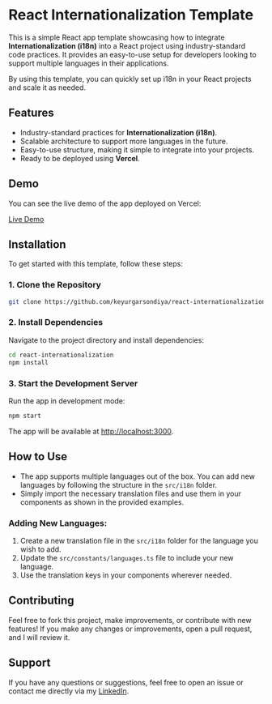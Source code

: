 # React Internationalization Template

This is a simple React app template showcasing how to integrate **Internationalization (i18n)** into a React project using industry-standard code practices. It provides an easy-to-use setup for developers looking to support multiple languages in their applications.

By using this template, you can quickly set up i18n in your React projects and scale it as needed.

## Features

- Industry-standard practices for **Internationalization (i18n)**.
- Scalable architecture to support more languages in the future.
- Easy-to-use structure, making it simple to integrate into your projects.
- Ready to be deployed using **Vercel**.

## Demo

You can see the live demo of the app deployed on Vercel:

[Live Demo](https://react-internationalization-eng.vercel.app/)

## Installation

To get started with this template, follow these steps:

### 1. Clone the Repository

```bash
git clone https://github.com/keyurgarsondiya/react-internationalization.git
```

### 2. Install Dependencies

Navigate to the project directory and install dependencies:

```bash
cd react-internationalization
npm install
```

### 3. Start the Development Server

Run the app in development mode:

```bash
npm start
```

The app will be available at [http://localhost:3000](http://localhost:3000).

## How to Use

- The app supports multiple languages out of the box. You can add new languages by following the structure in the `src/i18n` folder.
- Simply import the necessary translation files and use them in your components as shown in the provided examples.

### Adding New Languages:

1. Create a new translation file in the `src/i18n` folder for the language you wish to add.
2. Update the `src/constants/languages.ts` file to include your new language.
3. Use the translation keys in your components wherever needed.

## Contributing

Feel free to fork this project, make improvements, or contribute with new features! If you make any changes or improvements, open a pull request, and I will review it.

## Support

If you have any questions or suggestions, feel free to open an issue or contact me directly via my [LinkedIn](https://www.linkedin.com/in/keyurgarsondiya).